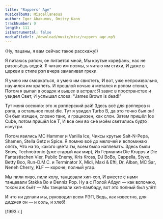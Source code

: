 ```yaml
---
title: "Rappers' Age"
musicalbums: Miscellaneous
author: Igor Abakumov, Dmitry Kann
trackNumber: 0
length: 111
isInstrumental: false
mediaFileUrl: /download/music/misc/rappers_age.mp3
---
```


(Ну, пацаны, я вам сейчас такое расскажу!)

Я питаюсь рэпом, он питается мной,
Мы крутые корефаны, нас не разольёшь водой.
Я читаю им поэмы, я читаю им стихи,
И даже в церкви в стиле рэп вчера замаливал грехи.

Я умею им сморкаться, я умею им свистеть,
И вот, уже непроизвольно, научился им храпеть.
И прошлой ночью я метался и рэпом стонал,
Потом я выпал в осадок и вышел в астрал:
Я завис в пространстве и увидел Свет,
И услышал слова: “James Brown is dead!”

Тут меня осенило: это ж рэпперский рай!
Здесь всё для рэпперов и рэпа, а остальное must die.
Тут я увидел Turbo B, да это точно был он!
Он был изящен, словно танк, и грациозен, как слон.
Затем пришёл Ice Cube, потом пришёл Ice T,
И все они во сне моём светились будто изнутри.

Потом явились MC Hammer и Vanilla Ice,
Чиксы крутые Salt-N-Pepa, Shamen, Stella Getz и Spice.
Я помню всё до мелочей и вспоминаю опять,
Что на то, какого цвета ты, всем было наплевать.
Здесь были Snow, Technotronic (уже старый как мир),
Из Германии Die Krupps и Die Fantastischen Vier,
Public Enemy, Kris Kross, DJ BoBo, Cappella, Styxx,
Betty Boo, Run-D.M.C. и Terminator X,
Midi, Maxi & Efti, Dr. Alban, MC Sar,
Neneh Cherry, KLF — короче, полный угар.

Мы пили пиво, пили колу, танцевали хип-хоп,
И вместе с нами танцевали Stakka Bo и Denniz Pop.
Ну а с Полой Абдул — как вспомню, током аж бьёт —
Мы танцевали хип-ламбаду, вот это полный был улёт!

И что ни делали мы, руководил всем РЭП,
Ведь, как известно, для диджея он — и соль, и хлеб!


[1993 г.]

